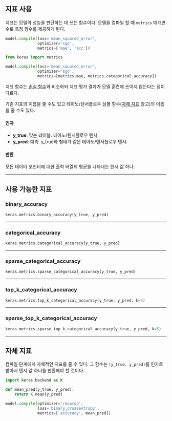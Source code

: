 
## 지표 사용

지표는 모델의 성능을 판단하는 데 쓰는 함수이다. 모델을 컴파일 할 때 `metrics` 매개변수로 측정 함수를 제공하게 된다.

```python
model.compile(loss='mean_squared_error',
              optimizer='sgd',
              metrics=['mae', 'acc'])
```

```python
from keras import metrics

model.compile(loss='mean_squared_error',
              optimizer='sgd',
              metrics=[metrics.mae, metrics.categorical_accuracy])
```

지표 함수는 [손실 함수](/losses)와 비슷하되 지표 평가 결과가 모델 훈련에 쓰이지 않는다는 점이 다르다.

기존 지표의 이름을 줄 수도 있고 테아노/텐서플로우 심볼 함수([자체 지표](#_5) 참고)의 이름을 줄 수도 있다.

#### 인자
  - __y_true__: 맞는 레이블. 테아노/텐서플로우 텐서.
  - __y_pred__: 예측. y_true와 형태가 같은 테아노/텐서플로우 텐서.

#### 반환
  모든 데이터 포인터에 대한 출력 배열의 평균을 나타내는 텐서 값 하나.

----

## 사용 가능한 지표


### binary_accuracy


```python
keras.metrics.binary_accuracy(y_true, y_pred)
```

----

### categorical_accuracy


```python
keras.metrics.categorical_accuracy(y_true, y_pred)
```

----

### sparse_categorical_accuracy


```python
keras.metrics.sparse_categorical_accuracy(y_true, y_pred)
```

----

### top_k_categorical_accuracy


```python
keras.metrics.top_k_categorical_accuracy(y_true, y_pred, k=5)
```

----

### sparse_top_k_categorical_accuracy


```python
keras.metrics.sparse_top_k_categorical_accuracy(y_true, y_pred, k=5)
```


----

## 자체 지표

컴파일 단계에서 자체적인 지표를 줄 수 있다.
그 함수는 `(y_true, y_pred)`를 인자로 받아서
텐서 값 하나를 반환해야 할 것이다.

```python
import keras.backend as K

def mean_pred(y_true, y_pred):
    return K.mean(y_pred)

model.compile(optimizer='rmsprop',
              loss='binary_crossentropy',
              metrics=['accuracy', mean_pred])
```
